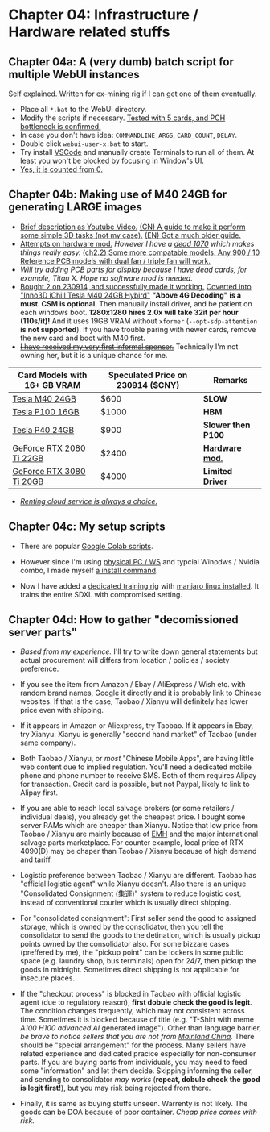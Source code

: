 # Chapter 04: Infrastructure / Hardware related stuffs #

## Chapter 04a: A (very dumb) batch script for multiple WebUI instances ##

Self explained. Written for ex-mining rig if I can get one of them eventually. 

- Place all `*.bat` to the WebUI directory.
- Modify the scripts if necessary. [Tested with 5 cards, and PCH bottleneck is confirmed.](https://www.instagram.com/p/CwcZQLhy1ad/)
- In case you don't have idea: `COMMANDLINE_ARGS`, `CARD_COUNT`, `DELAY`.
- Double click `webui-user-x.bat` to start.
- Try install [VSCode](https://code.visualstudio.com/) and manually create Terminals to run all of them. At least you won't be blocked by focusing in Window's UI.
- [Yes, it is counted from 0.](https://en.wikipedia.org/wiki/Zero-based_numbering)

## Chapter 04b: Making use of M40 24GB for generating LARGE images ##

- [Brief description as Youtube Video.](https://www.youtube.com/watch?v=bVbqSobos04&ab_channel=NovaspiritTech) [(CN) A guide to make it perform some simple 3D tasks (not my case).](https://www.youtube.com/watch?v=K1emL7pwDH0&ab_channel=%E7%A5%9E%E5%90%9B%E5%90%9B) [(EN) Got a much older guide.](https://www.reddit.com/r/pcmasterrace/comments/m6evvp/gaming_on_a_tesla_m40_gtx_titan_x_performance_for/)
- [Attempts on hardware mod.](https://extremehw.net/topic/1228-trying-to-improve-a-tesla-m40/) *However I have a [dead 1070](https://www.hkepc.com/16077/Dual_Slot%E9%9B%99%E9%A2%A8%E6%89%87%E8%A8%AD%E8%A8%88_Inno3D_GeForce_GTX_1070_Ti_X2) which makes things really easy.* [(ch2.2) Some more compatable models. Any 900 / 10 Reference PCB models with dual fan / triple fan will work.](https://zhuanlan.zhihu.com/p/536850498)
- *Will try adding PCB parts for display because I have dead cards, for example, Titan X. Hope no software mod is needed.*
- [Bought 2 on 230914, and successfully made it working.](https://www.instagram.com/p/CxLtCNRS__i/?igshid=MWZjMTM2ODFkZg==) [Coverted into "Inno3D iChill Tesla M40 24GB Hybird"](https://www.instagram.com/p/CxtzLg9yGI4/) **"Above 4G Decoding" is a must. CSM is optional.** Then manually install driver, and be patient on each windows boot. **1280x1280 hires 2.0x will take 32it per hour (110s/it)!** And it uses 19GB VRAM without `xformer` (`--opt-sdp-attention` **is not supported**). If you have trouble paring with newer cards, remove the new card and boot with M40 first.
- ~~[I have received my very first informal sponser.](https://www.instagram.com/p/Cx3HM5xyx85)~~ Technically I'm not owning her, but it is a unique chance for me.

|Card Models with 16+ GB VRAM|Speculated Price on 230914 ($CNY)|Remarks|
|---|---|---|
|[Tesla M40 24GB](https://zhuanlan.zhihu.com/p/584409286)|$600|**SLOW**|
|[Tesla P100 16GB](https://zhuanlan.zhihu.com/p/635327525)|$1000|**HBM**|
|[Tesla P40 24GB](https://www.bilibili.com/read/cv22426319/)|$900|**Slower then P100**|
|[GeForce RTX 2080 Ti 22GB](https://www.bilibili.com/read/cv22426319/](https://zhuanlan.zhihu.com/p/628356617)https://zhuanlan.zhihu.com/p/628356617)|$2400|**[Hardware mod.](https://www.chiphell.com/forum.php?mod=viewthread&tid=2503364&extra=page%3D1&mobile=no)**|
|[GeForce RTX 3080 Ti 20GB](https://www.extremetech.com/gaming/nvidia-geforce-rtx-3080-ti-with-20gb-of-vram-goes-up-for-sale)|$4000|**Limited Driver**|

- *[Renting cloud service is always a choice.](https://www.autodl.com/)*

## Chapter 04c: My setup scripts ##

- There are popular [Google Colab scripts](https://github.com/camenduru/stable-diffusion-webui-colab).

- However since I'm using [physical PC / WS](./ice_lake_ws.md) and typcial Winodws / Nvidia combo, I made myself [a install command](./local-install-env.md).

- Now I have added a [dedicated training rig](./4x3090.md) with [manjaro linux installed](../ch06/manjaro.md). It trains the entire SDXL with compromised setting.

## Chapter 04d: How to gather "decomissioned server parts" ##

- *Based from my experience.* I'll try to write down general statements but actual procurement will differs from location / policies / society preference.

- If you see the item from Amazon / Ebay / AliExpress / Wish etc. with random brand names, Google it directly and it is probably link to Chinese websites. If that is the case, Taobao / Xianyu will definitely has lower price even with shipping.

- If it appears in Amazon or Aliexpress, try Taobao. If it appears in Ebay, try Xianyu. Xianyu is generally "second hand market" of Taobao (under same company).

- Both Taobao / Xianyu, or *most* "Chinese Mobile Apps", are having little web content due to implied regulation. You'll need a dedicated mobile phone and phone number to receive SMS. Both of them requires Alipay for transaction. Credit card is possible, but not Paypal, likely to link to Alipay first.

- If you are able to reach local salvage brokers (or some retailers / individual deals), you already get the cheapest price. I bought some server RAMs which are cheaper than Xianyu. Notice that low price from Taobao / Xianyu are mainly because of [EMH](https://en.wikipedia.org/wiki/Efficient-market_hypothesis) and the major international salvage parts marketplace. For counter example, local price of RTX 4090(D) may be chaper than Taobao / Xianyu because of high demand and tariff.

- Logistic preference between Taobao / Xianyu are different. Taobao has "official logistic agent" while Xianyu doesn't. Also there is an unique "Consolidated Consignment (集運)" system to reduce logistic cost, instead of conventional courier which is usually direct shipping. 

- For "consolidated consignment": First seller send the good to assigned storage, which is owned by the consolidator, then you tell the consolidator to send the goods to the detination, which is usually pickup points owned by the consolidator also. For some bizzare cases (preffered by me), the "pickup point" can be lockers in some public space (e.g. laundry shop, bus terminals) open for 24/7, then pickup the goods in midnight. Sometimes direct shipping is not applicable for insecure places.

- If the "checkout process" is blocked in Taobao with official logistic agent (due to regulatory reason), **first dobule check the good is legit**. The condition changes frequently, which may not consistent across time. Sometimes it is blocked because of title (e.g. "T-Shirt with meme *A100 H100 advanced AI* generated image"). Other than language barrier, *be brave to notice sellers that you are not from [Mainland China](https://en.wikipedia.org/wiki/Mainland_China).* There should be "special arrangement" for the process. Many sellers have related experience and dedicated pracice especially for non-consumer parts. If you are buying parts from individuals, you may need to feed some "information" and let them decide. Skipping informing the seller, and sending to consolidator *may works* (**repeat, dobule check the good is legit first!**), but you may risk being rejected from there.

- Finally, it is same as buying stuffs unseen. Warrenty is not likely. The goods can be DOA because of poor container. *Cheap price comes with risk.*